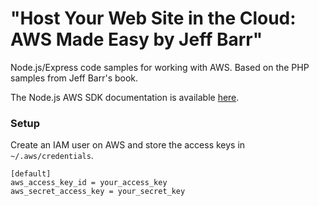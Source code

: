 # "Host Your Web Site in the Cloud: AWS Made Easy by Jeff Barr"

Node.js/Express code samples for working with AWS. Based on the PHP samples from Jeff Barr's book.

The Node.js AWS SDK documentation is available [here](http://docs.aws.amazon.com/AWSJavaScriptSDK/latest/index.html).

### Setup

Create an IAM user on AWS and store the access keys in `~/.aws/credentials`.

```
[default]
aws_access_key_id = your_access_key
aws_secret_access_key = your_secret_key
```
